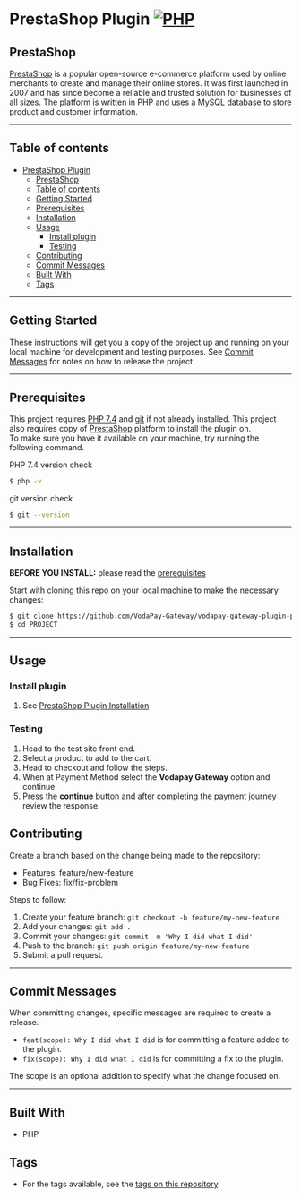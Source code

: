 # PrestaShop Plugin [![PHP](https://github.com/VodaPay-Gateway/vodapay-gateway-plugin-prestashop/actions/workflows/release.yml/badge.svg?branch=main)](https://github.com/VodaPay-Gateway/vodapay-gateway-plugin-prestashop/actions/workflows/release.yml)

## PrestaShop
[PrestaShop](https://prestashop.com/) is a popular open-source e-commerce platform used by online merchants to create and manage their online stores. It was first launched in 2007 and has since become a reliable and trusted solution for businesses of all sizes. The platform is written in PHP and uses a MySQL database to store product and customer information. 

---

## Table of contents

- [PrestaShop Plugin ](#prestashop-plugin-)
  - [PrestaShop](#prestashop)
  - [Table of contents](#table-of-contents)
  - [Getting Started](#getting-started)
  - [Prerequisites](#prerequisites)
  - [Installation](#installation)
  - [Usage](#usage)
    - [Install plugin](#install-plugin)
    - [Testing](#testing)
  - [Contributing](#contributing)
  - [Commit Messages](#commit-messages)
  - [Built With](#built-with)
  - [Tags](#tags)


---
## Getting Started

These instructions will get you a copy of the project up and running on your local machine for development and testing purposes. See [Commit Messages](#commit-messages) for notes on how to release the project.

---

## Prerequisites
This project requires [PHP 7.4](https://windows.php.net/download#php-7.4) and [git](https://git-scm.com/downloads) if not already installed. This project also requires copy of [PrestaShop](https://github.com/PrestaShop/PrestaShop/releases) platform to install the plugin on.                                            
To make sure you have it available on your machine,
try running the following command.

PHP 7.4 version check
```sh
$ php -v
```
git version check
```sh
$ git --version
```
---

## Installation

**BEFORE YOU INSTALL:** please read the [prerequisites](#prerequisites)

Start with cloning this repo on your local machine to make the necessary changes:

```sh
$ git clone https://github.com/VodaPay-Gateway/vodapay-gateway-plugin-prestashop.git
$ cd PROJECT
```

---
## Usage

### Install plugin

1. See [PrestaShop Plugin Installation](https://docs.vodapaygateway.vodacom.co.za/docs/plugins-sdks/plugins/PrestaShop/Installation)

### Testing

1. Head to the test site front end.
2. Select a product to add to the cart.
3. Head to checkout and follow the steps.
4. When at Payment Method select the **Vodapay Gateway** option and continue. 
5. Press the **continue** button and after completing the payment journey review the response.

## Contributing

Create a branch based on the change being made to the repository:
- Features: feature/new-feature
- Bug Fixes: fix/fix-problem


Steps to follow:
1.  Create your feature branch: `git checkout -b feature/my-new-feature`
2.  Add your changes: `git add .`
3.  Commit your changes: `git commit -m 'Why I did what I did'`
4.  Push to the branch: `git push origin feature/my-new-feature`
5.  Submit a pull request.
---


## Commit Messages
When committing changes, specific messages are required to create a release.

* `feat(scope): Why I did what I did` is for committing a feature added to the plugin.
* `fix(scope): Why I did what I did` is for committing a fix to the plugin.

The scope is an optional addition to specify what the change focused on.

---
## Built With

* PHP

## Tags

 * For the tags available, see the [tags on this repository](https://github.com/VodaPay-Gateway/vodapay-gateway-plugin-prestashop/tags).